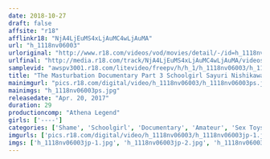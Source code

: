 ```yaml
---
date: 2018-10-27
draft: false
affsite: "r18"
afflinkr18: "NjA4LjEuMS4xLjAuMC4wLjAuMA"
url: "h_1118nv06003"
urloriginal: "http://www.r18.com/videos/vod/movies/detail/-/id=h_1118nv06003"
urlfinal: "http://media.r18.com/track/NjA4LjEuMS4xLjAuMC4wLjAuMA/videos/vod/movies/detail/-/id=h_1118nv06003"
samplevid: "awspv3001.r18.com/litevideo/freepv/h/h_1/h_1118nv06003/h_1118nv06003_dmb_s.mp4"
title: "The Masturbation Documentary Part 3 Schoolgirl Sayuri Nishikawa"
mainimgurl: "pics.r18.com/digital/video/h_1118nv06003/h_1118nv06003ps.jpg"
mainimgs: "h_1118nv06003ps.jpg"
releasedate: "Apr. 20, 2017"
duration: 29
productioncomp: "Athena Legend"
girls: ['----']
categories: ['Shame', 'Schoolgirl', 'Documentary', 'Amateur', 'Sex Toys']
imgurls: ['pics.r18.com/digital/video/h_1118nv06003/h_1118nv06003jp-1.jpg', 'pics.r18.com/digital/video/h_1118nv06003/h_1118nv06003jp-2.jpg', 'pics.r18.com/digital/video/h_1118nv06003/h_1118nv06003jp-3.jpg', 'pics.r18.com/digital/video/h_1118nv06003/h_1118nv06003jp-4.jpg', 'pics.r18.com/digital/video/h_1118nv06003/h_1118nv06003jp-5.jpg', 'pics.r18.com/digital/video/h_1118nv06003/h_1118nv06003jp-6.jpg', 'pics.r18.com/digital/video/h_1118nv06003/h_1118nv06003jp-7.jpg', 'pics.r18.com/digital/video/h_1118nv06003/h_1118nv06003jp-8.jpg', 'pics.r18.com/digital/video/h_1118nv06003/h_1118nv06003jp-9.jpg', 'pics.r18.com/digital/video/h_1118nv06003/h_1118nv06003jp-10.jpg', 'pics.r18.com/digital/video/h_1118nv06003/h_1118nv06003jp-11.jpg', 'pics.r18.com/digital/video/h_1118nv06003/h_1118nv06003jp-12.jpg', 'pics.r18.com/digital/video/h_1118nv06003/h_1118nv06003jp-13.jpg', 'pics.r18.com/digital/video/h_1118nv06003/h_1118nv06003jp-14.jpg', 'pics.r18.com/digital/video/h_1118nv06003/h_1118nv06003jp-15.jpg', 'pics.r18.com/digital/video/h_1118nv06003/h_1118nv06003jp-16.jpg', 'pics.r18.com/digital/video/h_1118nv06003/h_1118nv06003jp-17.jpg', 'pics.r18.com/digital/video/h_1118nv06003/h_1118nv06003jp-18.jpg', 'pics.r18.com/digital/video/h_1118nv06003/h_1118nv06003jp-19.jpg', 'pics.r18.com/digital/video/h_1118nv06003/h_1118nv06003jp-20.jpg']
imgs: ['h_1118nv06003jp-1.jpg', 'h_1118nv06003jp-2.jpg', 'h_1118nv06003jp-3.jpg', 'h_1118nv06003jp-4.jpg', 'h_1118nv06003jp-5.jpg', 'h_1118nv06003jp-6.jpg', 'h_1118nv06003jp-7.jpg', 'h_1118nv06003jp-8.jpg', 'h_1118nv06003jp-9.jpg', 'h_1118nv06003jp-10.jpg', 'h_1118nv06003jp-11.jpg', 'h_1118nv06003jp-12.jpg', 'h_1118nv06003jp-13.jpg', 'h_1118nv06003jp-14.jpg', 'h_1118nv06003jp-15.jpg', 'h_1118nv06003jp-16.jpg', 'h_1118nv06003jp-17.jpg', 'h_1118nv06003jp-18.jpg', 'h_1118nv06003jp-19.jpg', 'h_1118nv06003jp-20.jpg']
---
```

